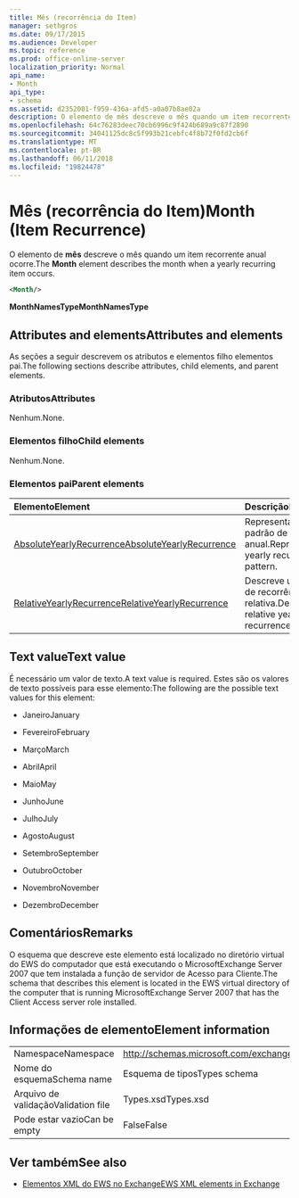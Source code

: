 ```yaml
---
title: Mês (recorrência do Item)
manager: sethgros
ms.date: 09/17/2015
ms.audience: Developer
ms.topic: reference
ms.prod: office-online-server
localization_priority: Normal
api_name:
- Month
api_type:
- schema
ms.assetid: d2352001-f959-436a-afd5-a0a07b8ae02a
description: O elemento de mês descreve o mês quando um item recorrente anual ocorre.
ms.openlocfilehash: 64c76283deec70cb6996c9f424b689a9c87f2890
ms.sourcegitcommit: 34041125dc8c5f993b21cebfc4f8b72f0fd2cb6f
ms.translationtype: MT
ms.contentlocale: pt-BR
ms.lasthandoff: 06/11/2018
ms.locfileid: "19824478"
---
```

# <a name="month-item-recurrence"></a><span data-ttu-id="c015d-103">Mês (recorrência do Item)</span><span class="sxs-lookup"><span data-stu-id="c015d-103">Month (Item Recurrence)</span></span>

<span data-ttu-id="c015d-104">O elemento de **mês** descreve o mês quando um item recorrente anual ocorre.</span><span class="sxs-lookup"><span data-stu-id="c015d-104">The **Month** element describes the month when a yearly recurring item occurs.</span></span> 
  
```xml
<Month/>
```

 <span data-ttu-id="c015d-105">**MonthNamesType**</span><span class="sxs-lookup"><span data-stu-id="c015d-105">**MonthNamesType**</span></span>
## <a name="attributes-and-elements"></a><span data-ttu-id="c015d-106">Attributes and elements</span><span class="sxs-lookup"><span data-stu-id="c015d-106">Attributes and elements</span></span>

<span data-ttu-id="c015d-107">As seções a seguir descrevem os atributos e elementos filho elementos pai.</span><span class="sxs-lookup"><span data-stu-id="c015d-107">The following sections describe attributes, child elements, and parent elements.</span></span>
  
### <a name="attributes"></a><span data-ttu-id="c015d-108">Atributos</span><span class="sxs-lookup"><span data-stu-id="c015d-108">Attributes</span></span>

<span data-ttu-id="c015d-109">Nenhum.</span><span class="sxs-lookup"><span data-stu-id="c015d-109">None.</span></span>
  
### <a name="child-elements"></a><span data-ttu-id="c015d-110">Elementos filho</span><span class="sxs-lookup"><span data-stu-id="c015d-110">Child elements</span></span>

<span data-ttu-id="c015d-111">Nenhum.</span><span class="sxs-lookup"><span data-stu-id="c015d-111">None.</span></span>
  
### <a name="parent-elements"></a><span data-ttu-id="c015d-112">Elementos pai</span><span class="sxs-lookup"><span data-stu-id="c015d-112">Parent elements</span></span>

|<span data-ttu-id="c015d-113">**Elemento**</span><span class="sxs-lookup"><span data-stu-id="c015d-113">**Element**</span></span>|<span data-ttu-id="c015d-114">**Descrição**</span><span class="sxs-lookup"><span data-stu-id="c015d-114">**Description**</span></span>|
|:-----|:-----|
|[<span data-ttu-id="c015d-115">AbsoluteYearlyRecurrence</span><span class="sxs-lookup"><span data-stu-id="c015d-115">AbsoluteYearlyRecurrence</span></span>](absoluteyearlyrecurrence.md) <br/> |<span data-ttu-id="c015d-116">Representa um padrão de recorrência anual.</span><span class="sxs-lookup"><span data-stu-id="c015d-116">Represents a yearly recurrence pattern.</span></span>  <br/> |
|[<span data-ttu-id="c015d-117">RelativeYearlyRecurrence</span><span class="sxs-lookup"><span data-stu-id="c015d-117">RelativeYearlyRecurrence</span></span>](relativeyearlyrecurrence.md) <br/> |<span data-ttu-id="c015d-118">Descreve um padrão de recorrência anual relativa.</span><span class="sxs-lookup"><span data-stu-id="c015d-118">Describes a relative yearly recurrence pattern.</span></span>  <br/> |
   
## <a name="text-value"></a><span data-ttu-id="c015d-119">Text value</span><span class="sxs-lookup"><span data-stu-id="c015d-119">Text value</span></span>

<span data-ttu-id="c015d-120">É necessário um valor de texto.</span><span class="sxs-lookup"><span data-stu-id="c015d-120">A text value is required.</span></span> <span data-ttu-id="c015d-121">Estes são os valores de texto possíveis para esse elemento:</span><span class="sxs-lookup"><span data-stu-id="c015d-121">The following are the possible text values for this element:</span></span>
  
- <span data-ttu-id="c015d-122">Janeiro</span><span class="sxs-lookup"><span data-stu-id="c015d-122">January</span></span>
    
- <span data-ttu-id="c015d-123">Fevereiro</span><span class="sxs-lookup"><span data-stu-id="c015d-123">February</span></span>
    
- <span data-ttu-id="c015d-124">Março</span><span class="sxs-lookup"><span data-stu-id="c015d-124">March</span></span>
    
- <span data-ttu-id="c015d-125">Abril</span><span class="sxs-lookup"><span data-stu-id="c015d-125">April</span></span>
    
- <span data-ttu-id="c015d-126">Maio</span><span class="sxs-lookup"><span data-stu-id="c015d-126">May</span></span>
    
- <span data-ttu-id="c015d-127">Junho</span><span class="sxs-lookup"><span data-stu-id="c015d-127">June</span></span>
    
- <span data-ttu-id="c015d-128">Julho</span><span class="sxs-lookup"><span data-stu-id="c015d-128">July</span></span>
    
- <span data-ttu-id="c015d-129">Agosto</span><span class="sxs-lookup"><span data-stu-id="c015d-129">August</span></span>
    
- <span data-ttu-id="c015d-130">Setembro</span><span class="sxs-lookup"><span data-stu-id="c015d-130">September</span></span>
    
- <span data-ttu-id="c015d-131">Outubro</span><span class="sxs-lookup"><span data-stu-id="c015d-131">October</span></span>
    
- <span data-ttu-id="c015d-132">Novembro</span><span class="sxs-lookup"><span data-stu-id="c015d-132">November</span></span>
    
- <span data-ttu-id="c015d-133">Dezembro</span><span class="sxs-lookup"><span data-stu-id="c015d-133">December</span></span>
    
## <a name="remarks"></a><span data-ttu-id="c015d-134">Comentários</span><span class="sxs-lookup"><span data-stu-id="c015d-134">Remarks</span></span>

<span data-ttu-id="c015d-135">O esquema que descreve este elemento está localizado no diretório virtual do EWS do computador que está executando o MicrosoftExchange Server 2007 que tem instalada a função de servidor de Acesso para Cliente.</span><span class="sxs-lookup"><span data-stu-id="c015d-135">The schema that describes this element is located in the EWS virtual directory of the computer that is running MicrosoftExchange Server 2007 that has the Client Access server role installed.</span></span>
  
## <a name="element-information"></a><span data-ttu-id="c015d-136">Informações de elemento</span><span class="sxs-lookup"><span data-stu-id="c015d-136">Element information</span></span>

|||
|:-----|:-----|
|<span data-ttu-id="c015d-137">Namespace</span><span class="sxs-lookup"><span data-stu-id="c015d-137">Namespace</span></span>  <br/> |http://schemas.microsoft.com/exchange/services/2006/types  <br/> |
|<span data-ttu-id="c015d-138">Nome do esquema</span><span class="sxs-lookup"><span data-stu-id="c015d-138">Schema name</span></span>  <br/> |<span data-ttu-id="c015d-139">Esquema de tipos</span><span class="sxs-lookup"><span data-stu-id="c015d-139">Types schema</span></span>  <br/> |
|<span data-ttu-id="c015d-140">Arquivo de validação</span><span class="sxs-lookup"><span data-stu-id="c015d-140">Validation file</span></span>  <br/> |<span data-ttu-id="c015d-141">Types.xsd</span><span class="sxs-lookup"><span data-stu-id="c015d-141">Types.xsd</span></span>  <br/> |
|<span data-ttu-id="c015d-142">Pode estar vazio</span><span class="sxs-lookup"><span data-stu-id="c015d-142">Can be empty</span></span>  <br/> |<span data-ttu-id="c015d-143">False</span><span class="sxs-lookup"><span data-stu-id="c015d-143">False</span></span>  <br/> |
   
## <a name="see-also"></a><span data-ttu-id="c015d-144">Ver também</span><span class="sxs-lookup"><span data-stu-id="c015d-144">See also</span></span>



- [<span data-ttu-id="c015d-145">Elementos XML do EWS no Exchange</span><span class="sxs-lookup"><span data-stu-id="c015d-145">EWS XML elements in Exchange</span></span>](ews-xml-elements-in-exchange.md)

